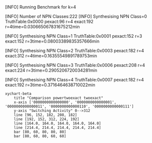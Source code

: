 [INFO] Running Benchmark for k=4


[INFO] Number of NPN Classes:222
[INFO] Synthesising NPN Class=0 TruthTable:0x0000 pexact:96 r=4 exact:192 r=4time=0.030665067831675212min 

[INFO] Synthesising NPN Class=1 TruthTable:0x0001 pexact:152 r=3 exact:152 r=3time=0.08003389835357666min 

[INFO] Synthesising NPN Class=2 TruthTable:0x0003 pexact:182 r=4 exact:312 r=4time=0.16355549891789753min 

[INFO] Synthesising NPN Class=3 TruthTable:0x0006 pexact:208 r=4 exact:224 r=3time=0.2905206720034281min 

[INFO] Synthesising NPN Class=4 TruthTable:0x0007 pexact:182 r=4 exact:192 r=3time=0.3716464638710022min 

```mermaid
xychart-beta
    title "Comparison powertwoexact twoexact"
    x-axis ['0000000000000000', '0000000000000001', '0000000000000011', '0000000000000110', '0000000000000111']
    y-axis "Switching Activity" 0-->312
    line [96, 152, 182, 208, 182]
    line [192, 152, 312, 224, 192]
    line [164.0, 164.0, 164.0, 164.0, 164.0]
    line [214.4, 214.4, 214.4, 214.4, 214.4]
    bar [80, 60, 80, 80, 80]
    bar [80, 60, 80, 60, 60]
```

